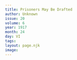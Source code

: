 ```yaml
---
title: Prisoners May Be Drafted
author: Unknown
issue: 20
volume: 6
year: 1917
month: 24
day: VI
tags:
layout: page.njk
image:
---
```

